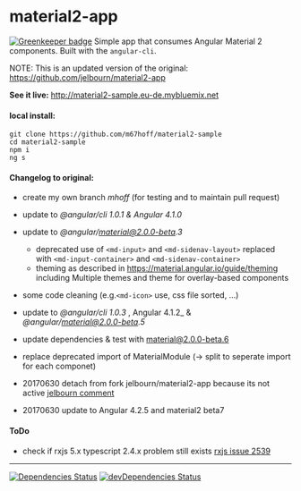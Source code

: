 # material2-app

[![Greenkeeper badge](https://badges.greenkeeper.io/m67hoff/material2-sample.svg)](https://greenkeeper.io/)
Simple app that consumes Angular Material 2 components. Built with the `angular-cli`.

NOTE: This is an updated version of the original:
https://github.com/jelbourn/material2-app


**See it live:**  http://material2-sample.eu-de.mybluemix.net

#### local install:
```
git clone https://github.com/m67hoff/material2-sample
cd material2-sample
npm i
ng s
```
#### Changelog to original:
- create my own branch _mhoff_ (for testing and to maintain pull request)

- update to _@angular/cli 1.0.1 & Angular 4.1.0_
- update to _@angular/material@2.0.0-beta.3_
  - deprecated use of `<md-input>` and `<md-sidenav-layout>` replaced with `<md-input-container>` and `<md-sidenav-container>` 
  - theming as described in https://material.angular.io/guide/theming  including Multiple themes and theme for overlay-based components
- some code cleaning (e.g.`<md-icon>` use, css file sorted, ...) 
- update to _@angular/cli 1.0.3_ , Angular 4.1.2_ &  _@angular/material@2.0.0-beta.5_
- update dependencies & test with material@2.0.0-beta.6
- replace deprecated import of MaterialModule  (-> split to seperate import for each componet)
- 20170630 detach from fork jelbourn/material2-app because its not active [jelbourn comment](https://github.com/jelbourn/material2-app/pull/47#issuecomment-305238701) 
- 20170630 update to Angular 4.2.5 and material2 beta7  

#### ToDo
- check if rxjs 5.x typescript 2.4.x problem still exists [rxjs issue 2539](https://github.com/ReactiveX/rxjs/issues/2539)

---
[![Dependencies Status](https://david-dm.org/m67hoff/material2-sample.svg)](https://david-dm.org/m67hoff/material2-sample)
[![devDependencies Status](https://david-dm.org/m67hoff/material2-sample/dev-status.svg)](https://david-dm.org/m67hoff/material2-sample?type=dev)
